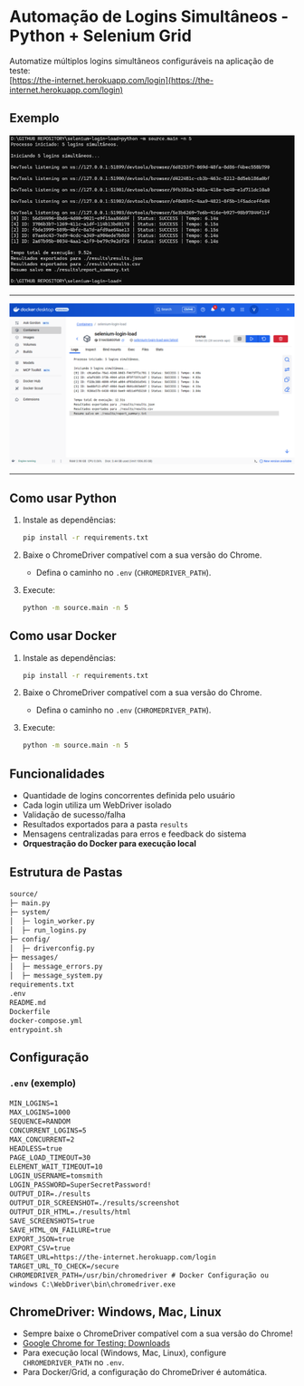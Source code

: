 # Automação de Logins Simultâneos - Python + Selenium Grid

Automatize múltiplos logins simultâneos configuráveis na aplicação de teste:  
[https://the-internet.herokuapp.com/login](https://the-internet.herokuapp.com/login)

## Exemplo 

<img src="./example/example.png" alt="" width="800"/> 

---

<img src="./example/example-docker.png" alt="" width="800"/> 

---

## Como usar Python

1. Instale as dependências:
   ```bash
   pip install -r requirements.txt
   ```

2. Baixe o ChromeDriver compatível com a sua versão do Chrome.
   - Defina o caminho no `.env` (`CHROMEDRIVER_PATH`).

3. Execute:
   ```bash
   python -m source.main -n 5
   ```
 
## Como usar Docker

1. Instale as dependências:
   ```bash
   pip install -r requirements.txt
   ```

2. Baixe o ChromeDriver compatível com a sua versão do Chrome.
   - Defina o caminho no `.env` (`CHROMEDRIVER_PATH`).

3. Execute:
   ```bash
   python -m source.main -n 5
   ```

## Funcionalidades

- Quantidade de logins concorrentes definida pelo usuário
- Cada login utiliza um WebDriver isolado
- Validação de sucesso/falha
- Resultados exportados para a pasta `results`
- Mensagens centralizadas para erros e feedback do sistema
- **Orquestração do Docker para execução local**

## Estrutura de Pastas

```
source/
├─ main.py
├─ system/
│  ├─ login_worker.py
│  ├─ run_logins.py
├─ config/
│  ├─ driverconfig.py
├─ messages/
│  ├─ message_errors.py
│  ├─ message_system.py
requirements.txt
.env
README.md
Dockerfile
docker-compose.yml
entrypoint.sh
```

## Configuração

### `.env` (exemplo)

```dotenv
MIN_LOGINS=1
MAX_LOGINS=1000
SEQUENCE=RANDOM
CONCURRENT_LOGINS=5
MAX_CONCURRENT=2
HEADLESS=true
PAGE_LOAD_TIMEOUT=30
ELEMENT_WAIT_TIMEOUT=10
LOGIN_USERNAME=tomsmith
LOGIN_PASSWORD=SuperSecretPassword!
OUTPUT_DIR=./results
OUTPUT_DIR_SCREENSHOT=./results/screenshot
OUTPUT_DIR_HTML=./results/html
SAVE_SCREENSHOTS=true
SAVE_HTML_ON_FAILURE=true
EXPORT_JSON=true
EXPORT_CSV=true
TARGET_URL=https://the-internet.herokuapp.com/login
TARGET_URL_TO_CHECK=/secure
CHROMEDRIVER_PATH=/usr/bin/chromedriver # Docker Configuração ou windows C:\WebDriver\bin\chromedriver.exe
```

## ChromeDriver: Windows, Mac, Linux

- Sempre baixe o ChromeDriver compatível com a sua versão do Chrome!
- [Google Chrome for Testing: Downloads](https://googlechromelabs.github.io/chrome-for-testing)
- Para execução local (Windows, Mac, Linux), configure `CHROMEDRIVER_PATH` no `.env`.
- Para Docker/Grid, a configuração do ChromeDriver é automática.